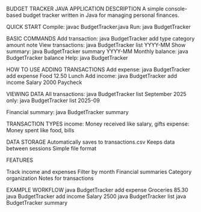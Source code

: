 BUDGET TRACKER JAVA APPLICATION
DESCRIPTION
A simple console-based budget tracker written in Java for managing personal finances.

QUICK START
Compile: javac BudgetTracker.java
Run: java BudgetTracker

BASIC COMMANDS
Add transaction: java BudgetTracker add type category amount note
View transactions: java BudgetTracker list YYYY-MM
Show summary: java BudgetTracker summary YYYY-MM
Monthly balance: java BudgetTracker balance
Help: java BudgetTracker

HOW TO USE
ADDING TRANSACTIONS
Add expense:
java BudgetTracker add expense Food 12.50 Lunch
Add income:
java BudgetTracker add income Salary 2000 Paycheck

VIEWING DATA
All transactions:
java BudgetTracker list
September 2025 only:
java BudgetTracker list 2025-09

Financial summary:
java BudgetTracker summary

TRANSACTION TYPES
income: Money received like salary, gifts
expense: Money spent like food, bills

DATA STORAGE
Automatically saves to transactions.csv
Keeps data between sessions
Simple file format

FEATURES

Track income and expenses
Filter by month
Financial summaries
Category organization
Notes for transactions

EXAMPLE WORKFLOW
java BudgetTracker add expense Groceries 85.30
java BudgetTracker add income Salary 2500
java BudgetTracker list
java BudgetTracker summary
